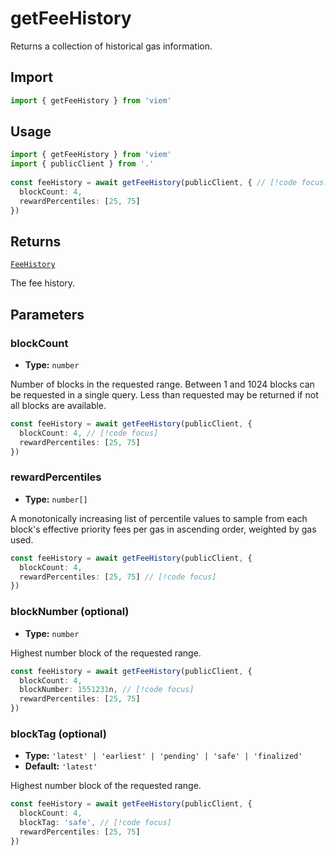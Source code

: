 # getFeeHistory

Returns a collection of historical gas information.

## Import

```ts
import { getFeeHistory } from 'viem'
```

## Usage

```ts
import { getFeeHistory } from 'viem'
import { publicClient } from '.'
 
const feeHistory = await getFeeHistory(publicClient, { // [!code focus:4]
  blockCount: 4,
  rewardPercentiles: [25, 75]
})
```

## Returns

[`FeeHistory`](/docs/glossary/types#TODO)

The fee history.

## Parameters

### blockCount

- **Type:** `number`

Number of blocks in the requested range. Between 1 and 1024 blocks can be requested in a single query. Less than requested may be returned if not all blocks are available.

```ts
const feeHistory = await getFeeHistory(publicClient, {
  blockCount: 4, // [!code focus]
  rewardPercentiles: [25, 75]
})
```

### rewardPercentiles

- **Type:** `number[]`

A monotonically increasing list of percentile values to sample from each block's effective priority fees per gas in ascending order, weighted by gas used.

```ts
const feeHistory = await getFeeHistory(publicClient, {
  blockCount: 4,
  rewardPercentiles: [25, 75] // [!code focus]
})
```

### blockNumber (optional)

- **Type:** `number`

Highest number block of the requested range.

```ts
const feeHistory = await getFeeHistory(publicClient, {
  blockCount: 4,
  blockNumber: 1551231n, // [!code focus]
  rewardPercentiles: [25, 75]
})
```

### blockTag (optional)

- **Type:** `'latest' | 'earliest' | 'pending' | 'safe' | 'finalized'`
- **Default:** `'latest'`

Highest number block of the requested range.

```ts
const feeHistory = await getFeeHistory(publicClient, {
  blockCount: 4,
  blockTag: 'safe', // [!code focus]
  rewardPercentiles: [25, 75]
})
```